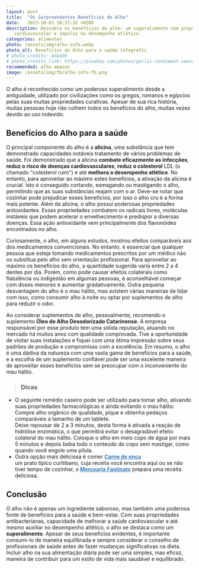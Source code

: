 ```yaml
---
layout: post
title:  "Os Surpreendentes Benefícios do Alho"
date:   2023-10-03 10:37:32 +0200
description: Descubra os benefícios do alho: um superalimento com propriedades antibacterianas, melhorias na saúde 
   cardiovascular e impulso no desempenho atlético
categories: alimentos
photo: /assets/img/alho-info.webp
photo_alt: Benefícios do Alho para a saúde infografic
# photo_credits: AdaoDG
# photo_credits_link: https://pixabay.com/photos/garlic-condiment-seasoning-food-2984093/
recommended: alho-amazon
image: /assets/img/fb/alho-info-fb.png
---
```

O alho é reconhecido como um poderoso superalimento desde a antiguidade, utilizado por civilizações como os gregos, 
romanos e egípcios pelas suas muitas propriedades curativas. Apesar de sua rica história, muitas pessoas hoje não colhem 
todos os benefícios do alho, muitas vezes devido ao uso indevido.

## Benefícios do Alho para a saúde
O principal componente do alho é a **alicina**, uma substância que tem demonstrado capacidades notáveis 
tratamento de vários problemas de saúde. Foi demonstrado que a alicina **combate eficazmente as infecções**, **reduz o risco 
de doenças cardiovasculares**, **reduz o colesterol** LDL (o chamado "colesterol ruim") e até **melhora o desempenho atlético**. 
No entanto, para aproveitar ao máximo estes benefícios, a ativação da alicina é crucial. 
Isto é conseguido cortando, esmagando ou mastigando o alho, permitindo que as suas substâncias reajam com o ar. 
Deve-se notar que cozinhar pode prejudicar esses benefícios, por isso o alho cru é a forma mais potente.
Além da alicina, o alho possui poderosas propriedades antioxidantes. Essas propriedades combatem os radicais livres, 
moléculas instáveis que podem acelerar o envelhecimento e predispor a diversas doenças. 
Essa ação antioxidante vem principalmente dos flavonóides encontrados no alho.

Curiosamente, o alho, em alguns estudos, mostrou efeitos comparáveis aos dos medicamentos convencionais. 
No entanto, é essencial que qualquer pessoa que esteja tomando medicamentos prescritos por um médico não os substitua 
pelo alho sem orientação profissional.
Para aproveitar ao máximo os benefícios do alho, a quantidade sugerida varia entre 2 a 4 dentes por dia. 
Porém, como pode causar efeitos colaterais como flatulência ou indigestão em algumas pessoas, é aconselhável começar 
com doses menores e aumentar gradativamente.
Outra pequena desvantagem do alho é o mau hálito, mas existem várias maneiras de lidar com isso, como consumir alho 
à noite ou optar por suplementos de alho para reduzir o odor. 

Ao considerar suplementos de alho, pessoalmente, recomendo o suplemento **Óleo de Alho Desodorizado Catarinense**. 
A empresa responsável por esse produto tem uma sólida reputação, atuando no mercado há muitos anos com qualidade comprovada. 
Tive a oportunidade de visitar suas instalações e fiquei com uma ótima impressão sobre seus padrões de produção e 
compromisso com a excelência. 
Em resumo, o alho é uma dádiva da natureza com uma vasta gama de benefícios para a saúde, e a escolha de um suplemento 
confiável pode ser uma excelente maneira de aproveitar esses benefícios sem se preocupar com o inconveniente do mau hálito.


> ### <span class="ion-android-bulb"></span> Dicas
 - O seguinte remédio caseiro pode ser utilizado para tomar alho, ativando suas propriedades farmacológicas e ainda evitando o mau hálito:
   Compre alho orgânico de qualidade, pique e obtenha pedaços comparáveis a tamanho de um tablete.<br/>
   Deixe repousar de 2 a 3 minutos, desta forma é ativada a reação de hidrólise enzimática,
   o que permitirá evitar o desagradável efeito colateral do mau hálito.
   Coloque o alho em meio copo de água por mais 5 minutos e depois beba todo o conteúdo do copo
   sem mastigar, como quando você engole uma pílula.
 - Outra opção mais deliciosa é comer 
   <a href="https://receitas.globo.com/regionais/rpc/estudio-c/tipicamente-curitibano-aprenda-a-fazer-a-tradicional-carne-de-onca-g.ghtml" style="color:#337ab7" target="_blank"><strong>Carne de onça</strong></a>  
   um prato típico curitibano, 
   cuja receita você encontra aqui ou se não tiver tempo de cozinhar, o
   <a href="https://www.plural.jor.br/gastronomia/mercearia-fantinato-segunda-unidade-em-curitiba/" style="color:#337ab7" target="_blank"><strong> Mercearia Fantinato</strong></a> 
   prepara uma receita deliciosa.

## Conclusão
O alho não é apenas um ingrediente saboroso, mas também uma poderosa fonte de benefícios para a saúde e bem-estar. 
Com suas propriedades antibacterianas, capacidade de melhorar a saúde cardiovascular e até mesmo auxiliar no 
desempenho atlético, o alho se destaca como um **superalimento**. Apesar de seus benefícios evidentes, é importante 
consumi-lo de maneira equilibrada e sempre considerar o conselho de profissionais de saúde antes de fazer
mudanças significativas na dieta. 
Incluir alho na sua alimentação diária pode ser uma simples, mas eficaz, maneira de contribuir para um estilo 
de vida mais saudável e equilibrado.

